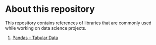 # About this repository

This repository contains references of libraries that are commonly used while working on data science projects. 
1. [Pandas - Tabular Data](pandas.ipynb)
